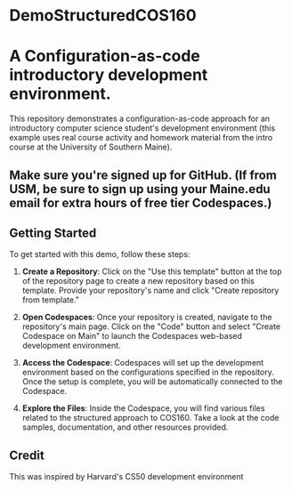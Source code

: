 # DemoStructuredCOS160
# A Configuration-as-code introductory development environment. 

This repository demonstrates a configuration-as-code approach for an introductory computer science student's development environment (this example uses real course activity and homework material from the intro course at the University of Southern Maine). 

## Make sure you're signed up for GitHub. (If from USM, be sure to sign up using your Maine.edu email for extra hours of free tier Codespaces.)

## Getting Started

To get started with this demo, follow these steps:

1. **Create a Repository**: Click on the "Use this template" button at the top of the repository page to create a new repository based on this template. Provide your repository's name and click "Create repository from template."

2. **Open Codespaces**: Once your repository is created, navigate to the repository's main page. Click on the "Code" button and select "Create Codespace on Main" to launch the Codespaces web-based development environment.

3. **Access the Codespace**: Codespaces will set up the development environment based on the configurations specified in the repository. Once the setup is complete, you will be automatically connected to the Codespace.

4. **Explore the Files**: Inside the Codespace, you will find various files related to the structured approach to COS160. Take a look at the code samples, documentation, and other resources provided.

## Credit

This was inspired by Harvard's CS50 development environment
